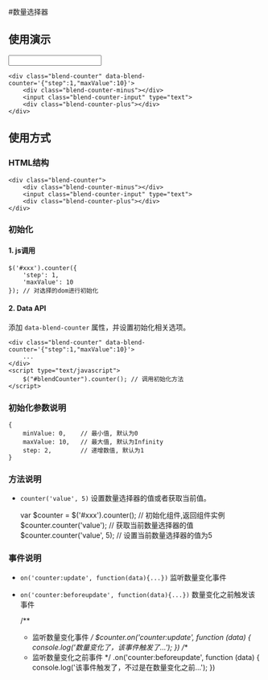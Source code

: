 #数量选择器

## 使用演示

<div class="doc-demo">
    <div id="blendCounter" data-blend-counter='{"step":1,"maxValue":10}' class="blend-counter" style="margin-top: 10px;">
	    <div class="blend-counter-minus"></div>
	    <input class="blend-counter-input" type="text">
	    <div class="blend-counter-plus"></div>
	</div>
</div>

	<div class="blend-counter" data-blend-counter='{"step":1,"maxValue":10}'>
		<div class="blend-counter-minus"></div>
		<input class="blend-counter-input" type="text">
		<div class="blend-counter-plus"></div>
	</div>

<script type="text/javascript">
	;(function(){
		boost("#blendCounter").counter().counter('value',1);
	})();
</script>


## 使用方式

### HTML结构
	
	<div class="blend-counter">
		<div class="blend-counter-minus"></div>
		<input class="blend-counter-input" type="text">
		<div class="blend-counter-plus"></div>
	</div>

### 初始化

#### 1. js调用
	
	$('#xxx').counter({
		'step': 1,
		'maxValue': 10
	}); // 对选择的dom进行初始化

#### 2. Data API

添加 `data-blend-counter` 属性，并设置初始化相关选项。

	<div class="blend-counter" data-blend-counter='{"step":1,"maxValue":10}'>
		...
	</div>
	<script type="text/javascript">
		$("#blendCounter").counter(); // 调用初始化方法
	</script>


### 初始化参数说明

	{
		minValue: 0,	// 最小值, 默认为0
		maxValue: 10,	// 最大值, 默认为Infinity
		step: 2,		// 递增数值, 默认为1
	}

### 方法说明

-	`counter('value', 5)` 设置数量选择器的值或者获取当前值。
	

	var $counter = $('#xxx').counter();  // 初始化组件,返回组件实例
	$counter.counter('value');		// 获取当前数量选择器的值
	$counter.counter('value', 5);	// 设置当前数量选择器的值为5

### 事件说明

-	`on('counter:update', function(data){...})` 监听数量变化事件

-	`on('counter:beforeupdate', function(data){...})` 数量变化之前触发该事件


	/**
	 * 监听数量变化事件
	 */
	$counter.on('counter:update', function (data) {
        console.log('数量变化了，该事件触发了...');
    })
    /**
     * 监听数量变化之前事件
     */
    .on('counter:beforeupdate', function (data) {
        console.log('该事件触发了，不过是在数量变化之前...');
    })









